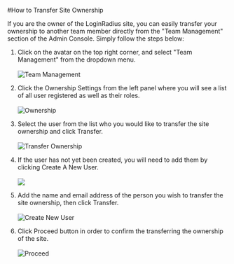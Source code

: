 #How to Transfer Site Ownership

If you are the owner of the LoginRadius site, you can easily transfer your ownership to another team member directly from the "Team Management" section of the Admin Console. Simply follow the steps below:

1. Click on the avatar on the top right corner, and select "Team Management" from the dropdown menu.
<br><br>![Team Management](https://apidocs.lrcontent.com/images/actm1_271805e935a17f183c5.31088784.png "Team Management")

2. Click the Ownership Settings from the left panel where you will see a list of all user registered as well as their roles.
<br><br>![Ownership](https://apidocs.lrcontent.com/images/actm10_164965e935a4863eb73.77005353.png  "Ownership")

3. Select the user from the list who you would like to transfer the site ownership and click Transfer.
<br><br>![Transfer Ownership](https://apidocs.lrcontent.com/images/actm11_173975e935a64174fd2.70025048.png "Transfer Ownership")

4. If the user has not yet been created, you will need to add them by clicking Create A New User.
<br><br>![](https://apidocs.lrcontent.com/images/actm12_192435e935a8e185fc4.82435945.png "")

5. Add the name and email address of the person you wish to transfer the site ownership, then click Transfer.
<br><br>![Create New User](https://apidocs.lrcontent.com/images/actm13_28555e935aa9bdadf7.10467895.png  "Create New User")

6. Click Proceed button in order to confirm the transferring the ownership of the site.
<br><br>![Proceed](https://apidocs.lrcontent.com/images/actm14_270165e935ad12037d1.34361419.png "Proceed")